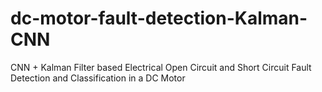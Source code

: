 # dc-motor-fault-detection-Kalman-CNN
CNN + Kalman Filter based Electrical Open Circuit and Short Circuit Fault Detection and Classification in a DC Motor
